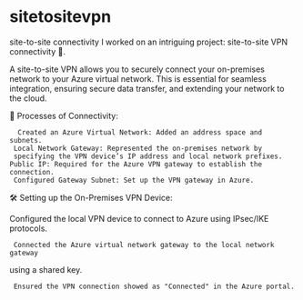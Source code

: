 # sitetositevpn
site-to-site connectivity
I worked on an intriguing project: site-to-site VPN connectivity 🔐.

A site-to-site VPN allows you to securely connect your on-premises network to your Azure virtual network. This is essential for seamless integration, ensuring secure data transfer, and extending your network to the cloud.

🔗 Processes of Connectivity:

      Created an Azure Virtual Network: Added an address space and subnets.
     Local Network Gateway: Represented the on-premises network by 
     specifying the VPN device’s IP address and local network prefixes.
    Public IP: Required for the Azure VPN gateway to establish the connection.
     Configured Gateway Subnet: Set up the VPN gateway in Azure.

🛠 Setting up the On-Premises VPN Device:


   Configured the local VPN device to connect to Azure using IPsec/IKE 
 protocols.
 
     Connected the Azure virtual network gateway to the local network gateway
 using a shared key.
 
     Ensured the VPN connection showed as "Connected" in the Azure portal.
